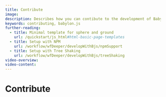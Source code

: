 ```yaml
---
title: Contribute 
image: 
description: Describes how you can contibute to the development of Babylon.js
keywords: contributing, babylon.js
further-reading:
  - title: Minimal template for sphere and ground
    url: /quickstart/js_html#html-basic-page-templates
  - title: Setup with NPM
    url: /workflow/wfDeeper/developWithBjs/npmSupport
  - title: Setup with Tree Shaking
    url: /workflow/wfDeeper/developWithBjs/treeShaking
video-overview:
video-content:
---
```


# Contribute